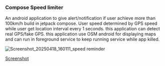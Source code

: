 ### Compose Speed limiter
An android application to give alert/notification if user achieve more than 100km/h build in jetpack compose.  User speed determined by GPS speed while user get location interval every 1 seconds. this application can detect real GPS/fake GPS. this application use OSM android for displaying maps and can run in foreground service to keep running service while app killed.

![Screenshot_20250418_160111_speed reminder](https://github.com/user-attachments/assets/52d40dc1-ebca-4b23-bdcf-92fdd16e497a)


[Screenshot](https://github.com/samseptiano/compose-speed-limiter/tree/main/screenshot "Screenshot")

